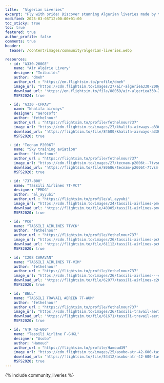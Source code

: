 ```yaml
---
title:  "Algerian Liveries"
excerpt: "Fly with pride! Discover stunning Algerian liveries made by the community for MSFS. Bring your flights to life!"
modified: 2025-03-08T12:00:00+01:00
toc_sticky: true
toc: true
featured: true
author_profile: false
comments: true
header:
  teaser: /content/images/community/algerian-liveries.webp

resources:
  - id: "A330-200GE"
    name: "Air Algérie Livery"
    designer: "Inibuilds"
    author: "dmeh"
    author_url : "https://en.flightsim.to/profile/dmeh"
    image_url: "https://cdn.flightsim.to/images/27/air-algeriea330-200ge7t-vjafor-inibuildsa330-200ge-448459-1738185814-OS5Yv.jpg?width=1400"
    download_url: "https://en.flightsim.to/file/88059/air-algeriea330-200ge7t-vjafor-inibuildsa330-200ge"
    MSFS2024: true

  - id: "A330 -CFRAV"
    name: "khalifa airways"
    designer: "aerosoft"
    author: "fethelnour"
    author_url : "https://flightsim.to/profile/fethelnour737"
    image_url: "https://cdn.flightsim.to/images/27/khalifa-airways-a330--cfrav--aerosoft-321711-1731252796-GxdIQ.jpg?width=1400"
    download_url: "https://flightsim.to/file/84600/khalifa-airways-a330-cfrav-aerosoft"
    MSFS2020: true

  - id: "Tecnam P2006T"
    name: "Sky training aviation"
    author: "fethelnour"
    author_url : "https://flightsim.to/profile/fethelnour737"
    image_url: "https://cdn.flightsim.to/images/27/tecnam-p2006t--7tvsm---sky-training-aviation-321711-1724867185-5mtF0.jpg?width=1400"
    download_url: "https://flightsim.to/file/80686/tecnam-p2006t-7tvsm-sky-training-aviation"
    MSFS2020: true

  - id: "737-800"
    name: "Tassili Airlines 7T-VCT"
    designer: "PMDG"
    author: "al_ayyubi"
    author_url : "https://flightsim.to/profile/al_ayyubi"
    image_url: "https://cdn.flightsim.to/images/24/tassili-airlines-pmdg-737-800-msfs-7t-vct-qT6nt.jpg?width=1400"
    download_url: "https://flightsim.to/file/40905/tassili-airlines-pmdg-737-800-msfs-7t-vct"
    MSFS2020: true

  - id: "PC6"
    name: "TASSILI AIRLINES 7TVCK"
    author: "fethelnour"
    author_url : "https://flightsim.to/profile/fethelnour737"
    image_url: "https://cdn.flightsim.to/images/26/tassili-airlines-pc6--7tvck-321711-1695399685-72Tx3.jpg?width=1400"
    download_url: "https://flightsim.to/file/61112/tassili-airlines-pc6-7tvck"
    MSFS2020: true

  - id: "C208 CARAVAN"
    name: "TASSILI AIRLINES 7T-VIM"
    author: "fethelnour"
    author_url : "https://flightsim.to/profile/fethelnour737"
    image_url: "https://cdn.flightsim.to/images/26/tassili-airlines---c208-caravan---7t-vim-321711-1697128304-ZGpWO.jpg?width=1400"
    download_url: "https://flightsim.to/file/62077/tassili-airlines-c208-caravan-7t-vim"
    MSFS2020: true

  - id: "BELL"
    name: "TASSILI TRAVAIL AERIEN 7T-WUM"
    author: "fethelnour"
    author_url : "https://flightsim.to/profile/fethelnour737"
    image_url: "https://cdn.flightsim.to/images/26/tassili-travail-aerien--tta-bell-7twum--321711-1696441140-3Zjmo.jpg?width=1400"
    download_url: "https://flightsim.to/file/61671/tassili-travail-aerien-tta-bell-7twum"
    MSFS2020: true

  - id: "ATR 42-600"
    name: "Tassili Airline F-GHGL"
    designer: "Asobo"
    author: "Hamoud"
    author_url : "https://flightsim.to/profile/Hamoud39"
    image_url: "https://cdn.flightsim.to/images/25/asobo-atr-42-600-tassili-airline-f-ghgl-487087-1683130458-Lr1GW.jpg?width=1400"
    download_url: "https://flightsim.to/file/54412/asobo-atr-42-600-tassili-airline-f-ghgl"
    MSFS2020: true
---
```


{% include community_liveries %}
